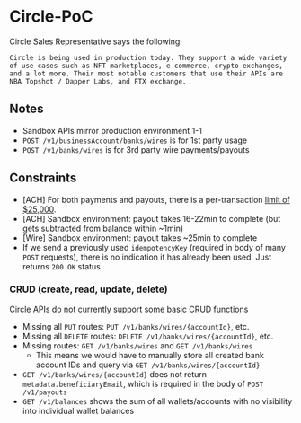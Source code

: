 # Circle-PoC

Circle Sales Representative says the following:

```
Circle is being used in production today. They support a wide variety of use cases such as NFT marketplaces, e-commerce, crypto exchanges, and a lot more. Their most notable customers that use their APIs are NBA Topshot / Dapper Labs, and FTX exchange.
```

## Notes

- Sandbox APIs mirror production environment 1-1
- `POST /v1/businessAccount/banks/wires` is for 1st party usage
- `POST /v1/banks/wires` is for 3rd party wire payments/payouts

## Constraints

- [ACH] For both payments and payouts, there is a per-transaction [limit of $25,000](https://developers.circle.com/docs/ach-guide#additional-info).
- [ACH] Sandbox environment: payout takes 16-22min to complete (but gets subtracted from balance within ~1min)
- [Wire] Sandbox environment: payout takes ~25min to complete
- If we send a previously used `idempotencyKey` (required in body of many `POST` requests), there is no indication it has already been used. Just returns `200 OK` status

### CRUD (create, read, update, delete)

Circle APIs do not currently support some basic CRUD functions

- Missing all `PUT` routes: `PUT /v1/banks/wires/{accountId}`, etc.
- Missing all `DELETE` routes: `DELETE /v1/banks/wires/{accountId}`, etc.
- Missing routes: `GET /v1/banks/wires` and `GET /v1/banks/wires`
  - This means we would have to manually store all created bank account IDs and query via `GET /v1/banks/wires/{accountId}`
- `GET /v1/banks/wires/{accountId}` does not return `metadata.beneficiaryEmail`, which is required in the body of `POST /v1/payouts`
- `GET /v1/balances` shows the sum of all wallets/accounts with no visibility into individual wallet balances
